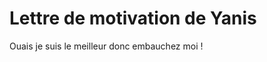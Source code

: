 

# Lettre de motivation de Yanis


<!-- peut être que d'autre argument sont nécessaires : -->

Ouais je suis le meilleur donc embauchez moi !



